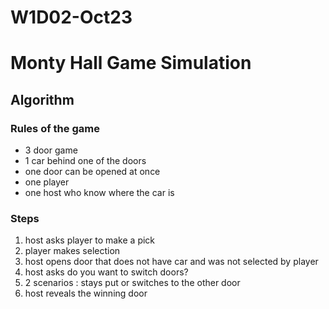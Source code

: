 # W1D02-Oct23

# Monty Hall Game Simulation 

## Algorithm
### Rules of the game
* 3 door game
* 1 car behind one of the doors
* one door can be opened at once
* one player
* one host who know where the car is

### Steps
1. host asks player to make a pick
2. player makes selection
3. host opens door that does not have car and was not selected by player
4. host asks do you want to switch doors?
5. 2 scenarios : stays put or switches to the other door
6. host reveals the winning door
